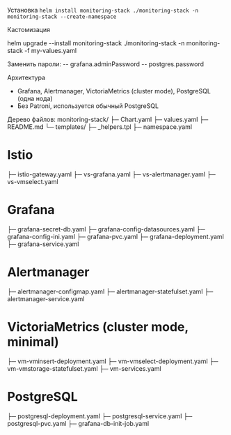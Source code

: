 Установка
`helm install monitoring-stack ./monitoring-stack -n monitoring-stack --create-namespace`

Кастомизация

helm upgrade --install monitoring-stack ./monitoring-stack
-n monitoring-stack
-f my-values.yaml

Заменить пароли:
-- grafana.adminPassword
-- postgres.password

Архитектура
- Grafana, Alertmanager, VictoriaMetrics (cluster mode), PostgreSQL (одна нода)
- Без Patroni, используется обычный PostgreSQL

Дерево файлов:
monitoring-stack/
├─ Chart.yaml
├─ values.yaml
├─ README.md
└─ templates/
├─ _helpers.tpl
├─ namespace.yaml
# Istio
├─ istio-gateway.yaml
├─ vs-grafana.yaml
├─ vs-alertmanager.yaml
├─ vs-vmselect.yaml
# Grafana
├─ grafana-secret-db.yaml
├─ grafana-config-datasources.yaml
├─ grafana-config-ini.yaml
├─ grafana-pvc.yaml
├─ grafana-deployment.yaml
├─ grafana-service.yaml
# Alertmanager
├─ alertmanager-configmap.yaml
├─ alertmanager-statefulset.yaml
├─ alertmanager-service.yaml
# VictoriaMetrics (cluster mode, minimal)
├─ vm-vminsert-deployment.yaml
├─ vm-vmselect-deployment.yaml
├─ vm-vmstorage-statefulset.yaml
├─ vm-services.yaml
# PostgreSQL
├─ postgresql-deployment.yaml
├─ postgresql-service.yaml
├─ postgresql-pvc.yaml
├─ grafana-db-init-job.yaml